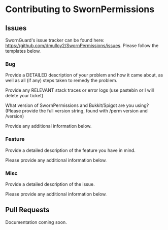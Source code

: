# Contributing to SwornPermissions

## Issues

SwornGuard's issue tracker can be found here: https://github.com/dmulloy2/SwornPermissions/issues. Please follow the templates below.

### Bug

Provide a DETAILED description of your problem and how it came about, as well as all (if any) steps taken to remedy the problem.


Provide any RELEVANT stack traces or error logs (use pastebin or I will delete your ticket)


What version of SwornPermissions and Bukkit/Spigot are you using? (Please provide the full version string, found with /perm version and /version)


Provide any additional information below.

### Feature

Provide a detailed description of the feature you have in mind.

Please provide any additional information below.

### Misc

Provide a detailed description of the issue.

Please provide any additional information below.

## Pull Requests

Documentation coming soon.
